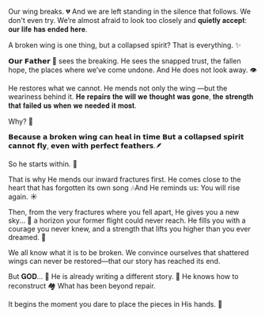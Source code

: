 Our wing breaks. 💔
And we are left standing in the silence that follows. 
We don't even try. We’re almost afraid to look too closely and 
𝐪𝐮𝐢𝐞𝐭𝐥𝐲 𝐚𝐜𝐜𝐞𝐩𝐭: 𝐨𝐮𝐫 𝐥𝐢𝐟𝐞 𝐡𝐚𝐬 𝐞𝐧𝐝𝐞𝐝 𝐡𝐞𝐫𝐞.
 
A broken wing is one thing, but a collapsed spirit? 
That is everything. ✨
 
𝗢𝘂𝗿 𝗙𝗮𝘁𝗵𝗲𝗿 👑 sees the breaking. 
He sees the snapped trust, the fallen hope, the places where we’ve come undone. 
And He does not look away. 👁️
 
He restores what we cannot. 
He mends not only the wing —but the weariness behind it.
𝐇𝐞 𝐫𝐞𝐩𝐚𝐢𝐫𝐬 𝐭𝐡𝐞 𝐰𝐢𝐥𝐥 𝐰𝐞 𝐭𝐡𝐨𝐮𝐠𝐡𝐭 𝐰𝐚𝐬 𝐠𝐨𝐧𝐞, 𝐭𝐡𝐞 𝐬𝐭𝐫𝐞𝐧𝐠𝐭𝐡 𝐭𝐡𝐚𝐭 𝐟𝐚𝐢𝐥𝐞𝐝 𝐮𝐬 𝐰𝐡𝐞𝐧 𝐰𝐞 𝐧𝐞𝐞𝐝𝐞𝐝 𝐢𝐭 𝐦𝐨𝐬𝐭.
 
Why? 🤔
 
𝗕𝗲𝗰𝗮𝘂𝘀𝗲 𝗮 𝗯𝗿𝗼𝗸𝗲𝗻 𝘄𝗶𝗻𝗴 𝗰𝗮𝗻 𝗵𝗲𝗮𝗹 𝗶𝗻 𝘁𝗶𝗺𝗲 
𝗕𝘂𝘁 𝗮 𝗰𝗼𝗹𝗹𝗮𝗽𝘀𝗲𝗱 𝘀𝗽𝗶𝗿𝗶𝘁 𝗰𝗮𝗻𝗻𝗼𝘁 𝗳𝗹𝘆, 𝗲𝘃𝗲𝗻 𝘄𝗶𝘁𝗵 𝗽𝗲𝗿𝗳𝗲𝗰𝘁 𝗳𝗲𝗮𝘁𝗵𝗲𝗿𝘀.🪶
 
So he starts within. 🌱
 
That is why He mends our inward fractures first.
He comes close to the heart that has forgotten its own song 🎶And He reminds us: 
You will rise again. ☀️
 
Then, from the very fractures where you fell apart, 
He gives you a new sky... 🌌
a horizon your former flight could never reach. 
He fills you with a courage you never knew, and a strength that lifts you higher than you ever dreamed. 🦅
 
We all know what it is to be broken. We convince ourselves that shattered wings can never be restored—that our story has reached its end. 
 
But 𝐆𝐎𝐃... 🙌
He is already writing a different story. 📖
He knows how to reconstruct 🏘 
What has been beyond repair. 
 
It begins the moment you dare to place the pieces in His hands. 🤍